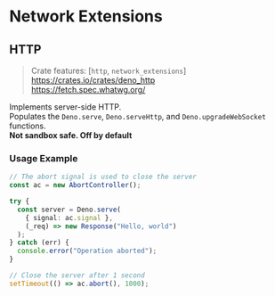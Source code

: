 # Network Extensions
## HTTP
> Crate features: [`http`, `network_extensions`]  
> <https://crates.io/crates/deno_http>  
> <https://fetch.spec.whatwg.org/>  

Implements server-side HTTP.  
Populates the `Deno.serve`, `Deno.serveHttp`, and `Deno.upgradeWebSocket` functions.  
**Not sandbox safe. Off by default**

### Usage Example
```ts
// The abort signal is used to close the server
const ac = new AbortController();

try {
  const server = Deno.serve(
    { signal: ac.signal },
    (_req) => new Response("Hello, world")
  );
} catch (err) {
  console.error("Operation aborted");
}

// Close the server after 1 second
setTimeout(() => ac.abort(), 1000);
```